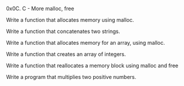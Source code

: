 0x0C. C - More malloc, free

Write a function that allocates memory using malloc.

Write a function that concatenates two strings.

Write a function that allocates memory for an array, using malloc.

Write a function that creates an array of integers.

Write a function that reallocates a memory block using malloc and free

Write a program that multiplies two positive numbers.
